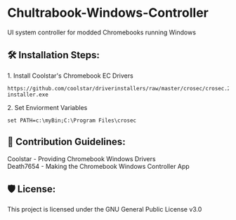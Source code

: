 <h1 id="title">Chultrabook-Windows-Controller</h1>

<p id="description" ">UI system controller for modded Chromebooks running Windows</p>

<h2>🛠️ Installation Steps:</h2>

<p>1. Install Coolstar's Chromebook EC Drivers</p>

```
https://github.com/coolstar/driverinstallers/raw/master/crosec/crosec.2.0.2-installer.exe
```

<p>2. Set Enviorment Variables</p>

```
set PATH=c:\myBin;C:\Program Files\crosec
```

<h2>🍰 Contribution Guidelines:</h2>

Coolstar - Providing Chromebook Windows Drivers
<br>Death7654 - Making the Chromebook Windows Controller App

<h2>🛡️ License:</h2>

This project is licensed under the GNU General Public License v3.0

